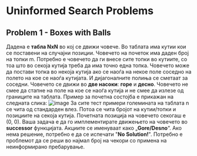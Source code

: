 # Uninformed Search Problems
## Problem 1 - Boxes with Balls
Дадена е **табла NxN** во кој се движи човече. Во таблата има кутии кои се поставени на случајни позиции. Човечето на почеток има даден број на топки m. Потребно е човечето да ги внесе сите топки во кутиите, со тоа што во секоја кутија треба да има точно една топка. Човечето може да постави топка во некоја кутија ако се наоѓа на некое поле соседно на полето на кое се наоѓа кутијата. И дијагоналните полиња се сметаат за соседни. Човечето се движи во **две насоки**: **горе** и **десно**. Човечето не смее да стапне на поле на кое се наоѓа кутија и не смее да излезе од границите на таблата. Пример за почетна состојба е прикажан на следната слика:
![image](https://github.com/user-attachments/assets/fc1d6d46-ffba-48f9-959d-1e6cc889a9bd)
За сите тест примери големината на таблата n се чита од стандарден влез. Потоа се чита бројот на кутии/топки и позициите на секоја кутија. Почетната позиција на човечето секогаш е (0, 0). Ваша задача е да го имплементирате движењето на човечето во **successor** функцијата. Акциите се именуваат како „**Gore/Desno**“. Ако нема решение, потребно е да се испечати "**No Solution!**". Потребно е проблемот да се реши во најмал број на чекори со примена на неинформирано пребарување.

